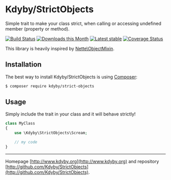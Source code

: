 Kdyby/StrictObjects
======

Simple trait to make your class strict, when calling or accessing undefined member (property or method).

[![Build Status](https://travis-ci.org/Kdyby/StrictObjects.svg?branch=master)](https://travis-ci.org/Kdyby/StrictObjects)
[![Downloads this Month](https://img.shields.io/packagist/dm/kdyby/strict-objects.svg)](https://packagist.org/packages/kdyby/strict-objects)
[![Latest stable](https://img.shields.io/packagist/v/kdyby/strict-objects.svg)](https://packagist.org/packages/kdyby/strict-objects)
[![Coverage Status](https://coveralls.io/repos/github/Kdyby/StrictObjects/badge.svg?branch=master)](https://coveralls.io/github/Kdyby/StrictObjects?branch=master)


This library is heavily inspired by [Nette\ObjectMixin](https://github.com/nette/utils/blob/e8749e5417bf22b0bd999d4b49ee799a5bad5fb9/src/Utils/ObjectMixin.php).

Installation
------------

The best way to install Kdyby/StrictObjects is using  [Composer](http://getcomposer.org/):

```sh
$ composer require kdyby/strict-objects
```


Usage
-----

Simply include the trait in your class and it will behave strictly!

```php
class MyClass
{
	use \Kdyby\StrictObjects\Scream;

	// my code
}
```


-----

Homepage [http://www.kdyby.org](http://www.kdyby.org) and repository [http://github.com/Kdyby/StrictObjects](http://github.com/Kdyby/StrictObjects).
